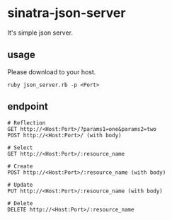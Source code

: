 # sinatra-json-server
It's simple json server.
## usage
Please download to your host.
```
ruby json_server.rb -p <Port>
```

## endpoint
```
# Reflection
GET http://<Host:Port>/?params1=one&params2=two
POST http://<Host:Port>/ (with body)

# Select
GET http://<Host:Port>/:resource_name

# Create
POST http://<Host:Port>/:resource_name (with body)

# Update
PUT http://<Host:Port>/:resource_name (with body)

# Delete
DELETE http://<Host:Port>/:resource_name
```

